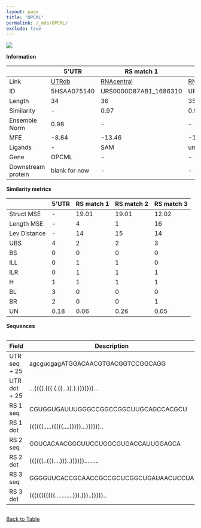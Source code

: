 ```yaml
---
layout: page
title: "OPCML"
permalink: /_mds/OPCML/
exclude: true
---
```




![](../../alns_9.28.22/aln_5HSAA075140_0.988.png?raw=true)


**Information**

| | 5'UTR       | RS match 1   | RS match 2  | RS match 3 |
| ---- | ----------- | ----------- | ----------- | ----------- |
| Link | <a href="http://utrdb.ba.itb.cnr.it/getutr/5HSAA075140/1" target="_blank" rel="noopener noreferrer">UTRdb</a>   | <a href="https://rnacentral.org/rna/URS0000D87AB1/1686310" target="_blank" rel="noopener noreferrer">RNAcentral</a>     |<a href="https://rnacentral.org/rna/URS0001A24B6D/1907202" target="_blank" rel="noopener noreferrer">RNAcentral</a>  | <a href="https://rnacentral.org/rna/URS0000D92E6B/1802287" target="_blank" rel="noopener noreferrer">RNAcentral</a>   |
| ID | 5HSAA075140     | URS0000D87AB1_1686310     | URS0001A24B6D_1907202     | URS0000D92E6B_1802287     |
| Length | 34     |  36    | 35   |  38    |
| Similarity | - | 0.97 | 0.98 | 0.96 |
| Ensemble Norm | 0.98 | - | - | - |
| MFE | -8.64 | -13.46 | -12.44 | -9.18 |
| Ligands | - | SAM | unknown | fluoride |
| Gene | OPCML | - | - | - |
| Downstream protein | blank for now    |    -    | -  | - |


**Similarity metrics**

| | 5'UTR       | RS match 1   | RS match 2  | RS match 3 |
| ---- | ----------- | ----------- | ----------- | ----------- |
| Struct MSE | - | 19.01 | 19.01 | 12.02 |
| Length MSE | - | 4 | 1 | 16 |
| Lev Distance | - | 14 | 15 | 14 |
| UBS| 4 | 2 | 2 | 3 |
| BS | 0 | 0 | 0 | 0 |
| ILL | 0 | 1 | 1 | 0 |
| ILR | 0 | 1 | 1 | 1 |
| H | 1 | 1 | 1 | 1 |
| BL | 3 | 0 | 0 | 0 |
| BR | 2 | 0 | 0 | 1 |
| UN | 0.18 | 0.06 | 0.26 | 0.05 |

**Sequences**


<div style="overflow-x:auto;">

<table>
<colgroup>
<col width="30%" />
<col width="70%" />
</colgroup>
<thead>
<tr class="header">
<th>Field</th>
<th>Description</th>
</tr>
</thead>
<tbody>
<tr>
<td markdown="span">UTR seq + 25 </td>
<td markdown="span"> agcgucgagATGGACAACGTGACGGTCCGGCAGG </td>
</tr>
<tr>
<td markdown="span">UTR dot + 25  </td>
<td markdown="span"> ...((((.(((.(.((...)).).)))))))...
</td>
</tr>


<tr>
<td markdown="span">RS 1 seq </td>
<td markdown="span"> CGUGGUGAUUUGGGCCGGCCGGCUUGCAGCCACGCU
</td>
</tr>


<tr>
<td markdown="span">RS 1 dot </td>
<td markdown="span"> ((((((.....(((((....)))))...))))))..
</td>
</tr>


<tr>
<td markdown="span">RS 2 seq </td>
<td markdown="span"> GGUCACAACGGCUUCCUGGCGUGACCAUUGGAGCA
</td>
</tr>


<tr>
<td markdown="span">RS 2 dot </td>
<td markdown="span"> ((((((..(((....)))..)))))).........
</td>
</tr>


<tr>
<td markdown="span">RS 3 seq </td>
<td markdown="span"> GGGGUUCACCGCAACCGCCGCUCGGCUGAUAACUCCUA
</td>
</tr>


<tr>
<td markdown="span">RS 3 dot </td>
<td markdown="span"> (((((((((((...........))).)))..)))))..
</td>
</tr>

</tbody>
</table>


</div>


[Back to Table](../../display)
